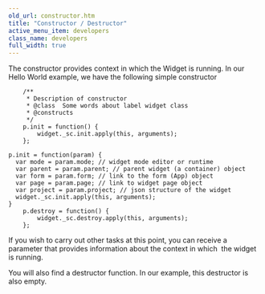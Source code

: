 ```yaml
---
old_url: constructor.htm
title: "Constructor / Destructor"
active_menu_item: developers
class_name: developers
full_width: true
---
```



The constructor provides context in which the Widget is running. In our Hello World example, we have the following simple constructor

        /**
         * Description of constructor
         * @class  Some words about label widget class
         * @constructs
         */
        p.init = function() {
            widget._sc.init.apply(this, arguments);
        };
     
    p.init = function(param) {
      var mode = param.mode; // widget mode editor or runtime
      var parent = param.parent; // parent widget (a container) object
      var form = param.form; // link to the form (App) object
      var page = param.page; // link to widget page object
      var project = param.project; // json structure of the widget
      widget._sc.init.apply(this, arguments);
    }
        p.destroy = function() {
            widget._sc.destroy.apply(this, arguments);
        };
   

If you wish to carry out other tasks at this point, you can receive a parameter that provides information about the context in which  the widget is running.

<a id="destructor"> </a> You will also find a destructor function. In our example, this destructor is also empty.

